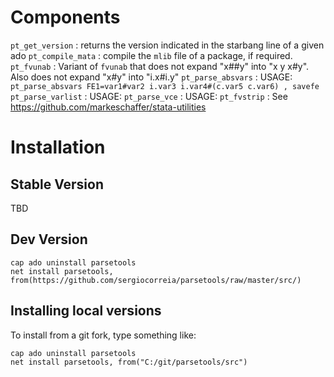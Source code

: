 # Components

`pt_get_version`
: returns the version indicated in the starbang line of a given ado
`pt_compile_mata`
: compile the `mlib` file of a package, if required.
`pt_fvunab`
: Variant of `fvunab` that does not expand "x##y" into "x y x#y". Also does not expand "x#y" into "i.x#i.y"
`pt_parse_absvars`
: USAGE: `pt_parse_absvars FE1=var1#var2 i.var3 i.var4#(c.var5 c.var6) , savefe`
`pt_parse_varlist`
: USAGE:
`pt_parse_vce`
: USAGE:
`pt_fvstrip`
: See https://github.com/markeschaffer/stata-utilities



# Installation

## Stable Version

TBD

## Dev Version

```
cap ado uninstall parsetools
net install parsetools, from(https://github.com/sergiocorreia/parsetools/raw/master/src/)
```


## Installing local versions

To install from a git fork, type something like:

```
cap ado uninstall parsetools
net install parsetools, from("C:/git/parsetools/src")
```

